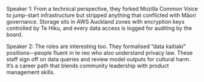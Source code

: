 Speaker 1: From a technical perspective, they forked Mozilla Common Voice to jump-start infrastructure but stripped anything that conflicted with Māori governance. Storage sits in AWS Auckland zones with encryption keys controlled by Te Hiku, and every data access is logged for auditing by the board.

Speaker 2: The roles are interesting too. They formalised “data kaitiaki” positions—people fluent in te reo who also understand privacy law. These staff sign off on data queries and review model outputs for cultural harm. It’s a career path that blends community leadership with product management skills.
